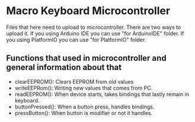 # Macro Keyboard Microcontroller
Files that here need to upload to microcontroller. There are two ways to upload
it. If you using Arduino IDE you can use "for ArduinoIDE" folder. If you
using PlatformIO you can use "for PlatformIO" folder.

## Functions that used in microcontroller and general information about that

* clearEEPROM(): Clears EEPROM from old values
* writeEEPRom(): Writing new values that comes from PC.
* readEEPROM(): When device starts, takes bindings that lastly remain in keyboard.
* buttonPressed(): When a button press, handles bindings.
* pressButton(): When button is modifier or not it handles. 
